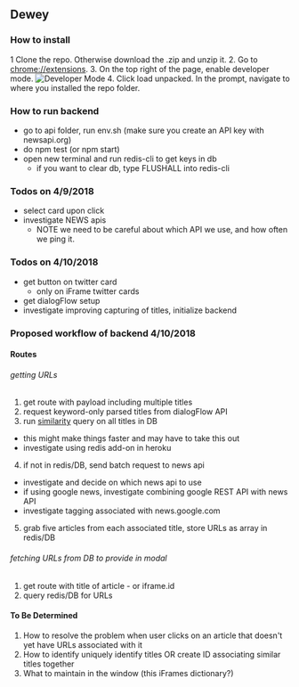 ## Dewey
### How to install
1 Clone the repo. Otherwise download the .zip and unzip it.
2. Go to [chrome://extensions](chrome://extensions). 
3. On the top right of the page, enable developer mode. 
![Developer Mode](https://imgur.com/fXsf9EY)
4. Click load unpacked. In the prompt, navigate to where you installed the repo folder. 
### How to run backend
- go to api folder, run env.sh (make sure you create an API key with newsapi.org)
- do npm test (or npm start)
- open new terminal and run redis-cli to get keys in db
  * if you want to clear db, type FLUSHALL into redis-cli

### Todos on 4/9/2018
- select card upon click
- investigate NEWS apis
  * NOTE we need to be careful about which API we use, and how often we ping it.  

### Todos on 4/10/2018
- get button on twitter card
  * only on iFrame twitter cards 
- get dialogFlow setup
- investigate improving capturing of titles, initialize backend

### Proposed workflow of backend 4/10/2018

#### Routes

###### getting URLs 
1. get route with payload including multiple titles 
2. request keyword-only parsed titles from dialogFlow API
3. run [similarity](https://www.npmjs.com/package/similarity) query on all titles in DB 
  * this might make things faster and may have to take this out
  * investigate using redis add-on in heroku 
4. if not in redis/DB, send batch request to news api
  * investigate and decide on which news api to use
  * if using google news, investigate combining google REST API with news API
  * investigate tagging associated with news.google.com 
5.  grab five articles from each associated title, store URLs as array in redis/DB

###### fetching URLs from DB to provide in modal
1. get route with title of article - or iframe.id 
2. query redis/DB for URLs

#### To Be Determined
1. How to resolve the problem when user clicks on an article that doesn't yet have URLs associated with it
2. How to identify uniquely identify titles OR create ID associating similar titles together 
3. What to maintain in the window (this iFrames dictionary?)
